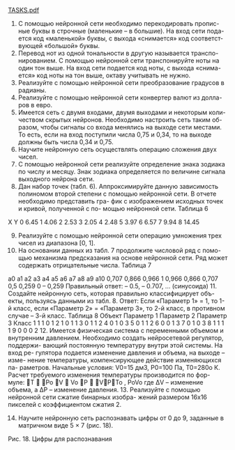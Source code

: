 [TASKS.pdf](https://github.com/user-attachments/files/16632592/TASKS.pdf)

1.	С помощью нейронной сети необходимо перекодировать пропис- ные буквы в строчные (маленькие – в большие). На вход сети пода- ется код «маленькой» буквы, с выхода «снимается» код соответст- вующей «большой» буквы.
2.	Перевод нот из одной тональности в другую называется транспо- нированием. С помощью нейронной сети транспонируйте ноты на один тон выше. На вход сети подается код ноты, с выхода «снима- ется» код ноты на тон выше, октаву учитывать не нужно.
3.	Реализуйте с помощью нейронной сети преобразование градусов в радианы.
4.	Реализуйте с помощью нейронной сети конвертер валют из долла- ров в евро.
5.	Имеется сеть с двумя входами, двумя выходами и некоторым коли- чеством скрытых нейронов. Необходимо настроить сеть таким об- разом, чтобы сигналы со входа менялись на выходе сети местами. То есть, если на вход поступили числа 0,75 и 0,34, то на выходе должны быть числа 0,34 и 0,75.
6.	Научите нейронную сеть осуществлять операцию сложения двух чисел.
7.	С помощью нейронной сети реализуйте определение знака зодиака по числу и месяцу. Знак зодиака определяется по величине сигнала выходного нейрона сети.
8.	Дан набор точек (табл. 6).
Аппроксимируйте данную зависимость полиномом второй степени с помощью нейронной сети. В отчете необходимо представить гра- фик с изображением исходных точек и кривой, полученной с по- мощью нейронной сети.
Таблица 6

X	Y
0	6.45
1	4.06
2	2.53
3	2.05
4	2.48
5	3.97
6	6.57
7	9.94
8	14.45
 
9.	Реализуйте с помощью нейронной сети операцию умножения трех чисел из диапазона [0, 1].
10.	На основании данных из табл. 7 продолжите числовой ряд с помо- щью механизма предсказания на основе нейронной сети. Ряд может содержать отрицательные числа.
Таблица 7

a0	a1	а2	a3	a4	а5	a6	a7	a8	a9	a10
0,707	0,866	0,966	1	0,966	0,866	0,707	0,5	0,259	0	– 0,259
Правильный ответ: – 0.5, – 0.707, … (синусоида)
11.	Создайте нейронную сеть, которая правильно классифицирует объ- екты, пользуясь данными из табл. 8.
Ответ: Если «Параметр 1» = 1, то 1-й класс, если «Параметр 2» =
«Параметр 3», то 2-й класс, в противном случае – 3-й класс.
Таблица 8
Объект	Параметр 1	Параметр 2	Параметр 3	Класс
1	1	1	0	1
2	1	0	1	1
3	0	1	1	2
4	0	1	0	3
5	0	1	1	2
6	0	0	1	3
7	0	1	0	3
8	1	1	1	1
9	0	0	0	2
12.	Имеется физическая система с переменными объемом и внутренним давлением. Необходимо создать нейросетевой регулятор, поддержи- вающий постоянную температуру внутри этой системы. На вход ре- гулятора подается изменение давления и объема, на выходе – изме- нение температуры, компенсирующее действие изменяющихся па- раметров. Начальные условия: V0=15 дм3, P0=100 Па, Т0=280o К. Расчет требуемого изменения температуры производится по фор- муле:
T  Po V  Vo P  VPTo ,
PoVo
где ΔV – изменение объема, а ΔP – изменение давления.
13.	Реализуйте с помощью нейронной сети сжатие бинарных изобра- жений размером 16х16 пикселей с коэффициентом сжатия 2.
 
14.	Научите нейронную сеть распознавать цифры от 0 до 9, заданные в матричном виде 5 × 7 (рис. 18).


Рис. 18. Цифры для распознавания
